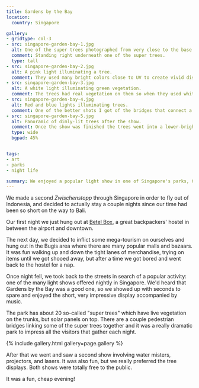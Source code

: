 ```yaml
---
title: Gardens by the Bay
location:
  country: Singapore

gallery:
- gridtype: col-3
- src: singapore-garden-bay-1.jpg
  alt: One of the super trees photographed from very close to the base.
  comment: Standing right underneath one of the super trees.
  type: tall
- src: singapore-garden-bay-2.jpg
  alt: A pink light illuminating a tree.
  comment: They used many bright colors close to UV to create vivid displays.
- src: singapore-garden-bay-3.jpg
  alt: A white light illuminating green vegetation.
  comment: The trees had real vegetation on them so when they used white lights, it looked green.
- src: singapore-garden-bay-4.jpg
  alt: Red and blue lights illuminating trees.
  comment: One of the better shots I got of the bridges that connect a few of the trees.
- src: singapore-garden-bay-5.jpg
  alt: Panoramic of dimly-lit trees after the show.
  comment: Once the show was finished the trees went into a lower-brightness mode and stayed this way until we left.
  type: wide
  bgpad: 45%


tags:
- art
- parks
- night life

summary: We enjoyed a popular light show in one of Singapore's parks, Gardens By the Bay.
---
```


We made a second <em lang="de">Zwischenstopp</em> through Singapore in order to fly out of Indonesia, and decided to actually stay a couple nights since our time had been so short on the way to Bali.

Our first night we just hung out at [Betel Box](https://www.tripadvisor.com.sg/Hotel_Review-g294265-d547088-Reviews-Betel_Box_Hostel-Singapore.html), a great backpackers' hostel in between the airport and downtown.

The next day, we decided to inflict some mega-tourism on ourselves and hung out in the Bugis area where there are many popular malls and bazaars. It was fun walking up and down the tight lanes of merchandise, trying on items until we got shooed away, but after a time we got bored and went back to the hostel for a nap.

Once night fell, we took back to the streets in search of a popular activity: one of the many light shows offered nightly in Singapore. We'd heard that Gardens by the Bay was a good one, so we showed up with seconds to spare and enjoyed the short, very impressive display accompanied by music.

The park has about 20 so-called "super trees" which have live vegetation on the trunks, but solar panels on top. There are a couple pedestrian bridges linking some of the super trees together and it was a really dramatic park to impress all the visitors that gather each night.

{% include gallery.html gallery=page.gallery %}

After that we went and saw a second show involving water misters, projectors, and lasers. It was also fun, but we really preferred the tree displays. Both shows were totally free to the public.

It was a fun, cheap evening!
